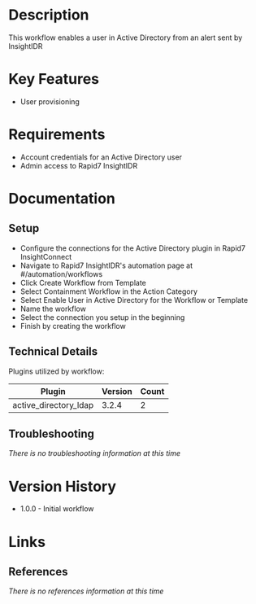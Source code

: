 # Description

This workflow enables a user in Active Directory from an alert sent by InsightIDR

# Key Features

* User provisioning

# Requirements

* Account credentials for an Active Directory user
* Admin access to Rapid7 InsightIDR

# Documentation

## Setup

* Configure the connections for the Active Directory plugin in Rapid7 InsightConnect
* Navigate to Rapid7 InsightIDR's automation page at #/automation/workflows
* Click Create Workflow from Template
* Select Containment Workflow in the Action Category
* Select Enable User in Active Directory for the Workflow or Template
* Name the workflow
* Select the connection you setup in the beginning
* Finish by creating the workflow

## Technical Details

Plugins utilized by workflow:

|Plugin|Version|Count|
|----|----|--------|
|active_directory_ldap|3.2.4|2|

## Troubleshooting

_There is no troubleshooting information at this time_

# Version History

* 1.0.0 - Initial workflow

# Links

## References

_There is no references information at this time_